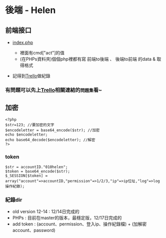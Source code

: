 # 後端 - Helen

## 前端接口
+ [index.php](https://github.com/ytchao0234/softwareEngineeringProject/blob/backEnd/index.php)
    + 裡面有cmd["act"]的值
    + (在PHPs資料夾)個個php裡都有寫 前端to後端 、 後端to前端 的data & 取得格式

+ 記得到[Trello](https://trello.com/b/2amh64r0/helen)做紀錄

### 有問題可以先上[Trello](https://trello.com/b/2amh64r0/helen)相關連結的`問題集`看~



## 加密
```
<?php
$str=123; //要加密的文字
$encodeletter = base64_encode($str); //加密
echo $encodeletter;
echo base64_decode($encodeletter); //解密
?>
```
### token
```
$str = accountID."010helen";
$token = base64_encode($str);
$_SESSION[$token] = array("account"=>accountID,"permission"=>1/2/3,"ip"=>ip位址,"log"=>log操作紀錄);
```

### 紀錄dir
+ old version 12-14 : 12/14日完成的
+ PHPs : 目前在master的版本，最穩定版，12/17日完成的
+ add token : (account、permission、登入ip、操作紀錄檔) + (加解密account、password)
